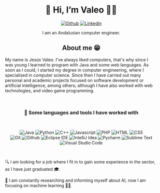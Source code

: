 <h1 align="center" margin-bottom="0px">👋 Hi, I’m Valeo 👨‍💻</h1>
  
<div align="center">

  [![Github](https://img.shields.io/badge/GitHub-100000?style=for-the-badge&logo=github&logoColor=white)](https://github.com/Valeo08)
  [![Linkedin](https://img.shields.io/badge/LinkedIn-0077B5?style=for-the-badge&logo=linkedin&logoColor=white)](https://www.linkedin.com/in/jesus-valeo/)
  
</div>

<p align="center">I am an Andalusian computer engineer.</p>

<h2 align="center">About me 😁</h2>

<p>My name is Jesús Valeo. I've always liked computers, that's why since I was young 
  I learned to program with Java and some web languages. As soon as I could, I started 
  my degree in computer engineering, where I specialised in computer science. Since then 
  I have carried out many personal and academic projects focused on software development 
  or artificial intelligence, among others; although I have also worked with web technologies, 
  and video game programming.</p>
<br>

<h3 align="center">💼 Some languages and tools I have worked with</h3>
<br>
<div align="center">
  
![Java](https://img.shields.io/badge/Java-ED8B00?style=for-the-badge&logo=java&logoColor=white)
![Python](https://img.shields.io/badge/Python-14354C?style=for-the-badge&logo=python&logoColor=white)
![C++](https://img.shields.io/badge/C%2B%2B-00599C?style=for-the-badge&logo=c%2B%2B&logoColor=white)
![Javascript](https://img.shields.io/badge/JavaScript-F7DF1E?style=for-the-badge&logo=javascript&logoColor=black)
![PHP](https://img.shields.io/badge/PHP-777BB4?style=for-the-badge&logo=php&logoColor=white)
![HTML](https://img.shields.io/badge/HTML-239120?style=for-the-badge&logo=html5&logoColor=white)
![CSS](https://img.shields.io/badge/CSS-239120?&style=for-the-badge&logo=css3&logoColor=white)
<br>
![Git](https://img.shields.io/badge/GIT-E44C30?style=for-the-badge&logo=git&logoColor=white)
![Github](https://img.shields.io/badge/GitHub-100000?style=for-the-badge&logo=github&logoColor=white)
![Eclipse IDE](https://img.shields.io/badge/Eclipse-2C2255?style=for-the-badge&logo=eclipse&logoColor=white)
![IntelliJ Idea](https://img.shields.io/badge/IntelliJ_IDEA-000000.svg?style=for-the-badge&logo=intellij-idea&logoColor=white)
![Pycharm](https://img.shields.io/badge/PyCharm-000000.svg?&style=for-the-badge&logo=PyCharm&logoColor=white)
![Sublime Text](https://img.shields.io/badge/sublime_text-%23575757.svg?&style=for-the-badge&logo=sublime-text&logoColor=important)
![Visual Studio Code](https://img.shields.io/badge/Visual_Studio_Code-0078D4?style=for-the-badge&logo=visual%20studio%20code&logoColor=white)
</div>

<br>

🔍 I am looking for a job where I fit in to gain some experience in the sector, as I have just graduated 🎓.

👀 I am constantly researching and informing myself about AI, now I am focusing on machine learning 🦾🤖.
